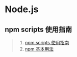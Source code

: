 # Node.js

## npm scripts 使用指南
> 1. [npm scripts 使用指南](http://www.ruanyifeng.com/blog/2016/10/npm_scripts.html)
> 2. [npm 基本用法](https://segmentfault.com/a/1190000007665813)
